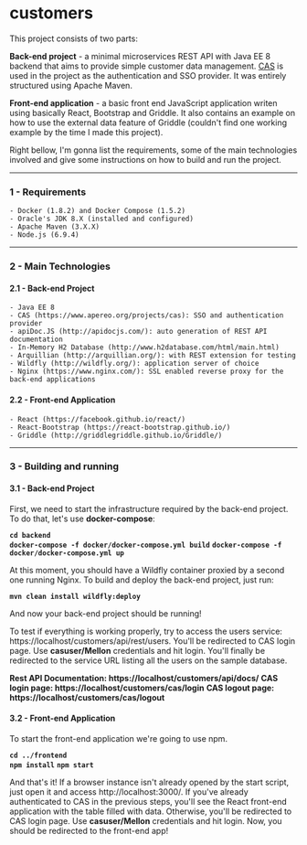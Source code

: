 # customers

This project consists of two parts:

**Back-end project** - a minimal microservices REST API with Java EE 8 backend that aims to provide simple customer data management. [CAS](https://www.apereo.org/projects/cas) is used in the project as the authentication and SSO provider. It was entirely structured using Apache Maven.

**Front-end application** - a basic front end JavaScript application writen using basically React, Bootstrap and Griddle. It also contains an example on how to use the external data feature of Griddle (couldn't find one working example by the time I made this project).

Right bellow, I'm gonna list the requirements, some of the main technologies involved and give some instructions on how to build and run the project.

***
### 1 - Requirements
    - Docker (1.8.2) and Docker Compose (1.5.2)
    - Oracle's JDK 8.X (installed and configured)
    - Apache Maven (3.X.X)
    - Node.js (6.9.4)
***
### 2 - Main Technologies
#### 2.1 - Back-end Project
    - Java EE 8
    - CAS (https://www.apereo.org/projects/cas): SSO and authentication provider
    - apiDoc.JS (http://apidocjs.com/): auto generation of REST API documentation
    - In-Memory H2 Database (http://www.h2database.com/html/main.html)
    - Arquillian (http://arquillian.org/): with REST extension for testing
    - Wildfly (http://wildfly.org/): application server of choice
    - Nginx (https://www.nginx.com/): SSL enabled reverse proxy for the back-end applications
    
#### 2.2 - Front-end Application
    - React (https://facebook.github.io/react/)
    - React-Bootstrap (https://react-bootstrap.github.io/)
    - Griddle (http://griddlegriddle.github.io/Griddle/)

***
### 3 - Building and running

#### 3.1 - Back-end Project

First, we need to start the infrastructure required by the back-end project. To do that, let's use **docker-compose**:

**`cd backend`**  
**`docker-compose -f docker/docker-compose.yml build`**
**`docker-compose -f docker/docker-compose.yml up`**

At this moment, you should have a Wildfly container proxied by a second one running Nginx. To build and deploy the back-end project, just run:

**`mvn clean install wildfly:deploy`**  

And now your back-end project should be running!

To test if everything is working properly, try to access the users service: https://localhost/customers/api/rest/users.
You'll be redirected to CAS login page. Use **casuser/Mellon** credentials and hit login. You'll finally be redirected to the service URL listing all the users on the sample database.

**Rest API Documentation: https://localhost/customers/api/docs/**
**CAS login page: https://localhost/customers/cas/login**
**CAS logout page: https://localhost/customers/cas/logout**

#### 3.2 - Front-end Application

To start the front-end application we're going to use npm.

**`cd ../frontend`**  
**`npm install`**
**`npm start`**

And that's it! If a browser instance isn't already opened by the start script, just open it and access http://localhost:3000/. If you've already authenticated to CAS in the previous steps, you'll see the React front-end application with the table filled with data. Otherwise, you'll be redirected to CAS login page. Use **casuser/Mellon** credentials and hit login. Now, you should be redirected to the front-end app!
    
